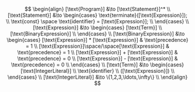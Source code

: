 $$
\begin{align}
    [\text{Program}] &\to [\text{Statement}]^* \\
    [\text{Statement}] &\to
    \begin{cases}
        \text{terminate}([\text{Expression}]); \\
        \text{const} \space \text{identifier} = [\text{Expression}]; \\
    \end{cases} \\
    [\text{Expression}] &\to
    \begin{cases}
        [\text{Term}] \\
        [\text{BinaryExpression}] \\
    \end{cases} \\
    [\text{BinaryExpression}] &\to
    \begin{cases}
        [\text{Expression}] * [\text{Expression}] & \text{precedence} = 1 \\
        [\text{Expression}]\space/\space[\text{Expression}] & \text{precedence} = 1 \\
        [\text{Expression}] + [\text{Expression}] & \text{precedence} = 0 \\
        [\text{Expression}] - [\text{Expression}] & \text{precedence} = 0 \\
    \end{cases} \\
    [\text{Term}] &\to
    \begin{cases}
        [\text{IntegerLiteral}] \\
        \text{identifier} \\
        ([\text{Expression}]) \\
    \end{cases} \\
    [\text{IntegerLiteral}] &\to \{1,2,3,\ldots,\infty\} \\
\end{align}
$$

